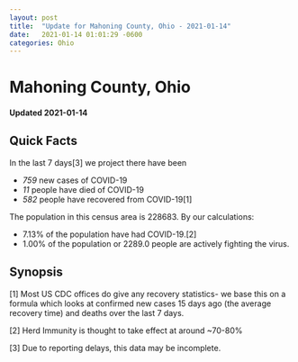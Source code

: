 ```yaml
---
layout: post
title:  "Update for Mahoning County, Ohio - 2021-01-14"
date:   2021-01-14 01:01:29 -0600
categories: Ohio
---
```


# Mahoning County, Ohio
#### Updated 2021-01-14

## Quick Facts

In the last 7 days[3] we project there have been
- *759* new cases of COVID-19
- *11* people have died of COVID-19
- *582* people have recovered from COVID-19[1]

The population in this census area is 228683. By our calculations:
- 7.13% of the population have had COVID-19.[2]
- 1.00% of the population or 2289.0 people are actively fighting the virus.

## Synopsis




[1] Most US CDC offices do give any recovery statistics- we base this on a formula which looks at confirmed new cases
15 days ago (the average recovery time) and deaths over the last 7 days.

[2] Herd Immunity is thought to take effect at around ~70-80%

[3] Due to reporting delays, this data may be incomplete.
 
    